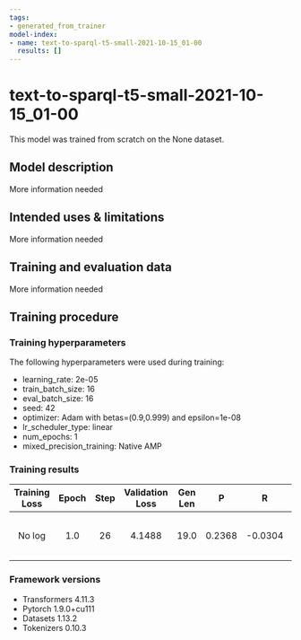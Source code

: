 ```yaml
---
tags:
- generated_from_trainer
model-index:
- name: text-to-sparql-t5-small-2021-10-15_01-00
  results: []
---
```


<!-- This model card has been generated automatically according to the information the Trainer had access to. You
should probably proofread and complete it, then remove this comment. -->

# text-to-sparql-t5-small-2021-10-15_01-00

This model was trained from scratch on the None dataset.

## Model description

More information needed

## Intended uses & limitations

More information needed

## Training and evaluation data

More information needed

## Training procedure

### Training hyperparameters

The following hyperparameters were used during training:
- learning_rate: 2e-05
- train_batch_size: 16
- eval_batch_size: 16
- seed: 42
- optimizer: Adam with betas=(0.9,0.999) and epsilon=1e-08
- lr_scheduler_type: linear
- num_epochs: 1
- mixed_precision_training: Native AMP

### Training results

| Training Loss | Epoch | Step | Validation Loss | Gen Len | P      | R       | F1     | Bleu-score | Bleu-precisions                                                   | Bleu-bp |
|:-------------:|:-----:|:----:|:---------------:|:-------:|:------:|:-------:|:------:|:----------:|:-----------------------------------------------------------------:|:-------:|
| No log        | 1.0   | 26   | 4.1488          | 19.0    | 0.2368 | -0.0304 | 0.1003 | 0.8868     | [56.84848484848485, 25.0, 8.88888888888889, 0.041666666666666664] | 0.1851  |


### Framework versions

- Transformers 4.11.3
- Pytorch 1.9.0+cu111
- Datasets 1.13.2
- Tokenizers 0.10.3
